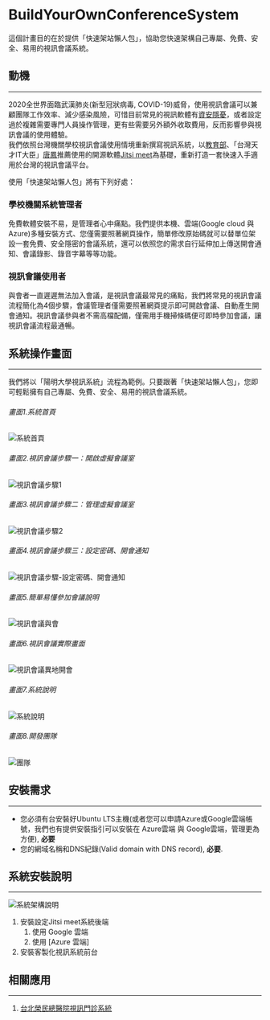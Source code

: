 # BuildYourOwnConferenceSystem
這個計畫目的在於提供「快速架站懶人包」，協助您快速架構自己專屬、免費、安全、易用的視訊會議系統。

## 動機
----------
2020全世界面臨武漢肺炎(新型冠狀病毒, COVID-19)威脅，使用視訊會議可以兼顧團隊工作效率、減少感染風險，可惜目前常見的視訊軟體有[資安隱憂](https://3c.ltn.com.tw/news/40047 "自由時報")，或者設定過於複雜需要專門人員操作管理，更有些需要另外額外收取費用，反而影響參與視訊會議的使用體驗。<br>
我們依照台灣機關學校視訊會議使用情境重新撰寫視訊系統，以[教育部](https://depart.moe.edu.tw/ED2700/News_Content.aspx?n=727087A8A1328DEE&s=868B3A6EDF9BA52D)、「台灣天才IT大臣」[唐鳳](https://3c.ltn.com.tw/news/40055)推薦使用的開源軟體[Jitsi meet](https://https://meet.jit.si/)為基礎，重新打造一套快速入手適用於台灣的視訊會議平台。<br>

使用「快速架站懶人包」將有下列好處：
### 學校機關系統管理者 
免費軟體安裝不易，是管理者心中痛點。我們提供本機、雲端(Google cloud 與 Azure)多種安裝方式、您僅需要照著網頁操作，簡單修改原始碼就可以替單位架設一套免費、安全隱密的會議系統，還可以依照您的需求自行延伸加上傳送開會通知、會議錄影、錄音字幕等等功能。
### 視訊會議使用者
與會者一直遲遲無法加入會議，是視訊會議最常見的痛點，我們將常見的視訊會議流程簡化為4個步驟，會議管理者僅需要照著網頁提示即可開啟會議、自動產生開會通知。視訊會議參與者不需高檔配備，僅需用手機掃條碼便可即時參加會議，讓視訊會議流程最通暢。

## 系統操作畫面
-------------
我們將以「陽明大學視訊系統」流程為範例。只要跟著「快速架站懶人包」，您即可輕鬆擁有自己專屬、免費、安全、易用的視訊會議系統。

###### 畫面1.系統首頁
![系統首頁](https://github.com/Yuchunchen/BuildYourOwnConferenceSystem/blob/master/docs/images/desktop_screen010.png "畫面1.系統首頁")

###### 畫面2.視訊會議步驟一：開啟虛擬會議室
![視訊會議步驟1](https://github.com/Yuchunchen/BuildYourOwnConferenceSystem/blob/master/docs/images/desktop_screen020.png "畫面2.視訊會議步驟一：開啟虛擬會議室")

###### 畫面3.視訊會議步驟二：管理虛擬會議室
![視訊會議步驟2](https://github.com/Yuchunchen/BuildYourOwnConferenceSystem/blob/master/docs/images/desktop_screen030.png "畫面3.視訊會議步驟二：管理虛擬會議室")

###### 畫面4.視訊會議步驟三：設定密碼、開會通知
![視訊會議步驟-設定密碼、開會通知](https://github.com/Yuchunchen/BuildYourOwnConferenceSystem/blob/master/docs/images/desktop_screen031.png "畫面4.視訊會議步驟三：設定密碼、開會通知")

###### 畫面5.簡單易懂參加會議說明
![視訊會議與會](https://github.com/Yuchunchen/BuildYourOwnConferenceSystem/blob/master/docs/images/desktop_screen040.png)

###### 畫面6.視訊會議實際畫面
![視訊會議異地開會](https://github.com/Yuchunchen/BuildYourOwnConferenceSystem/blob/master/docs/images/desktop_screen041.png)

###### 畫面7.系統說明
![系統說明](https://github.com/Yuchunchen/BuildYourOwnConferenceSystem/blob/master/docs/images/desktop_screen050.png)

###### 畫面8.開發團隊
![團隊](https://github.com/Yuchunchen/BuildYourOwnConferenceSystem/blob/master/docs/images/desktop_screen060.png)

## 安裝需求
----------
* 您必須有台安裝好Ubuntu LTS主機(或者您可以申請Azure或Google雲端帳號，我們也有提供安裝指引可以安裝在 Azure雲端 與 Google雲端，管理更為方便), **必要**
* 您的網域名稱和DNS紀錄(Valid domain with DNS record), **必要**.

## 系統安裝說明
----------
![系統架構說明](https://github.com/Yuchunchen/BuildYourOwnConferenceSystem/blob/master/docs/images/thesystem_architecture.png.png "系統架構說明")

1. 安裝設定Jitsi meet系統後端
   1. 使用 Google 雲端
   2. 使用 [Azure 雲端]
2. 安裝客製化視訊系統前台

## 相關應用
----------
1. [台北榮民總醫院視訊門診系統](https://www.vghtpe.gov.tw/News!one.action?nid=6396)